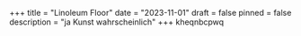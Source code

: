 +++
title = "Linoleum Floor"
date = "2023-11-01"
draft = false
pinned = false
description = "ja Kunst wahrscheinlich"
+++
kheqnbcpwq